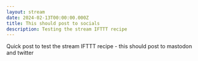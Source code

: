 ```yaml
---
layout: stream
date: 2024-02-13T00:00:00.000Z
title: This should post to socials
description: Testing the stream IFTTT recipe
---
```


Quick post to test the stream IFTTT recipe - this should post to mastodon and twitter
